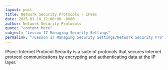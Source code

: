```yaml
---
layout: post
title: Network Security Protocols - IPsec
date: 2025-01-10 12:00:00 -0000
author: Network Security Protocols
quote: "content here"
subject: "Lesson 17 Managing Security Settings"
permalink: "/Lesson 17 Managing Security Settings/Network Security Protocols/Network Security Protocols - IPsec"
---
```


IPsec: Internet Protocol Security is a suite of protocols that secures internet protocol communications by encrypting and authenticating data at the IP layer.
